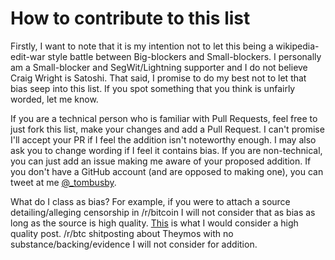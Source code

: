 
# How to contribute to this list

Firstly, I want to note that it is my intention not to let this being a wikipedia-edit-war style battle between Big-blockers and Small-blockers. I personally am a Small-blocker and SegWit/Lightning supporter and I do not believe Craig Wright is Satoshi. That said, I promise to do my best not to let that bias seep into this list. If you spot something that you think is unfairly worded, let me know.

If you are a technical person who is familiar with Pull Requests, feel free to just fork this list, make your changes and add a Pull Request. I can't promise I'll accept your PR if I feel the addition isn't noteworthy enough. I may also ask you to change wording if I feel it contains bias. If you are non-technical, you can just add an issue making me aware of your proposed addition. If you don't have a GitHub account (and are opposed to making one), you can tweet at me [@_tombusby](https://twitter.com/_tombusby).

What do I class as bias? For example, if you were to attach a source detailing/alleging censorship in /r/bitcoin I will not consider that as bias as long as the source is high quality. [This](https://medium.com/@johnblocke/a-brief-and-incomplete-history-of-censorship-in-r-bitcoin-c85a290fe43) is what I would consider a high quality post. /r/btc shitposting about Theymos with no substance/backing/evidence I will not consider for addition.
